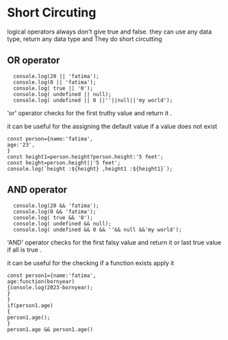 # Short Circuting

logical operators always don't give true and false.
they can use any data type, return any data type and They do short circutting


## OR operator 

```
  console.log(20 || 'fatima');
  console.log(0 || 'fatima');
  console.log( true || '0');
  console.log( undefined || null);
  console.log( undefined || 0 ||''||null||'my world');
```

'or' operator checks for the first truthy value and return it .

it can be useful for the assigning the default value if a value does not exist
```
const person={name:'fatima',
age:'23',
}
const height1=person.height?person.height:'5 feet';
const height=person.height||'5 feet';
console.log(`height :${height} ,height1 :${height1}`);
```



## AND operator 

```
  console.log(20 && 'fatima');
  console.log(0 && 'fatima');
  console.log( true && '0');
  console.log( undefined && null);
  console.log( undefined && 0 && ''&& null &&'my world');
```

'AND' operator checks for the first falsy value and return it or last true value if all is true .

it can be useful for the checking if a function exists apply it
```
const person1={name:'fatima',
age:function(bornyear)
{console.log(2023-bornyear);
}
}
if(person1.age)
{
person1.age();
}
person1.age && person1.age()
```

